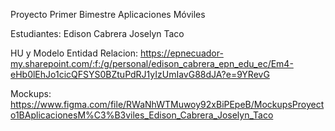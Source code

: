 Proyecto Primer Bimestre Aplicaciones Móviles

Estudiantes: Edison Cabrera 
             Joselyn Taco
             
HU y Modelo Entidad Relacion:
https://epnecuador-my.sharepoint.com/:f:/g/personal/edison_cabrera_epn_edu_ec/Em4-eHb0lEhJo1cicQFSYS0BZtuPdRJ1yIzUmIavG88dJA?e=9YRevG

Mockups: 
https://www.figma.com/file/RWaNhWTMuwoy92xBiPEpeB/MockupsProyecto1BAplicacionesM%C3%B3viles_Edison_Cabrera_Joselyn_Taco
